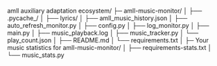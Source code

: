 amll auxiliary adaptation ecosystem/
├─ amll-music-monitor/
│   ├── .pycache_/
│   ├── lyrics/
│   ├── amll_music_history.json
│   ├── auto_refresh_monitor.py
│   ├── config.py
│   ├── log_monitor.py
│   ├── main.py
│   ├── music_playback.log
│   ├── music_tracker.py
│   └── play_count.json
│   ├── README.md
│   └── requirements.txt
│
├─ Your music statistics for amll-music-monitor/
│   ├── requirements-stats.txt
│   └── music_stats.py